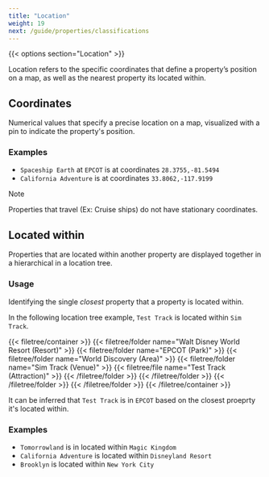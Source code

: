 ```yaml
---
title: "Location"
weight: 19
next: /guide/properties/classifications
---
```


{{< options section="Location" >}}

Location refers to the specific coordinates that define a property’s position on a map, as well as the nearest property its located within. 

## Coordinates

Numerical values that specify a precise location on a map, visualized with a pin to indicate the property's position.

### Examples
* `Spaceship Earth` at `EPCOT` is at coordinates `28.3755,-81.5494`
* `California Adventure` is at coordinates `33.8062,-117.9199`


> [!NOTE]
> Properties that travel (Ex: Cruise ships) do not have stationary coordinates.

## Located within

Properties that are located within another property are displayed together in a hierarchical in a location tree.

### Usage
Identifying the single _closest_ property that a property is located within.

In the following location tree example, `Test Track` is located within `Sim Track`.

{{< filetree/container >}}
  {{< filetree/folder name="Walt Disney World Resort (Resort)" >}}
    {{< filetree/folder name="EPCOT (Park)" >}}
      {{< filetree/folder name="World Discovery (Area)" >}}
        {{< filetree/folder name="Sim Track (Venue)" >}}
          {{< filetree/file name="Test Track (Attraction)" >}}
        {{< /filetree/folder >}}
      {{< /filetree/folder >}}
     {{< /filetree/folder >}}
  {{< /filetree/folder >}}
{{< /filetree/container >}}

It can be inferred that `Test Track` is in `EPCOT` based on the closest proeprty it's located within.

### Examples
* `Tomorrowland` is in located within `Magic Kingdom`
* `California Adventure` is located within `Disneyland Resort`
* `Brooklyn` is located within `New York City`
